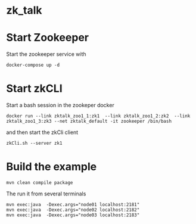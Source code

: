 # zk_talk

Start Zookeeper
================

Start the zookeeper service with 
```
docker-compose up -d
```


Start zkCLI 
====================

Start a bash session in the zookeper docker 

```
docker run --link zktalk_zoo1_1:zk1  --link zktalk_zoo1_2:zk2  --link zktalk_zoo1_3:zk3 --net zktalk_default -it zookeeper /bin/bash
```

and then start the zkCli client
```
zkCli.sh --server zk1
```


Build the example
===================

```
mvn clean compile package
```

The run it from several terminals 

```
mvn exec:java  -Dexec.args="node01 localhost:2181"
mvn exec:java  -Dexec.args="node02 localhost:2182"
mvn exec:java  -Dexec.args="node03 localhost:2183"
```
